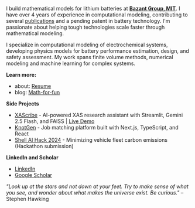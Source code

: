 I build mathematical models for lithium batteries at **[Bazant Group, MIT](https://bazantgroup.mit.edu/shakul-pathak/)**. I have over 4 years of experience in computational modeling, contributing to several [publications](https://scholar.google.com/citations?user=6gel9QYAAAAJ&hl=en) and a pending patent in battery technology. I'm passionate about helping tough technologies scale faster through mathematical modeling.

I specialize in computational modeling of electrochemical systems, developing physics models for battery performance estimation, design, and safety assessment. My work spans finite volume methods, numerical modeling and machine learning for complex systems.

**Learn more:**  
  * about: [Resume](https://drive.google.com/file/d/13bupMmTaDIvAPtdmPKgC9OjsrbttAIeI/view?usp=drive_link) 
  * blog: [Math-for-fun](https://oscuro-phoenix.github.io/math-for-fun/) 

**Side Projects**
* [XAScribe](https://github.com/Oscuro-Phoenix/xascribe) - AI-powered XAS research assistant with Streamlit, Gemini 2.5 Flash, and FAISS | [Live Demo](https://xascribe-mqr9ykb3xgrabj4msihmvx.streamlit.app/)
* [KnotGen](https://github.com/Oscuro-Phoenix/knotgen) - Job matching platform built with Next.js, TypeScript, and React
* [Shell AI Hack 2024](https://github.com/Oscuro-Phoenix/shellaihack2024) - Minimizing vehicle fleet carbon emissions (Hackathon submission)

**LinkedIn and Scholar**
* [LinkedIn](https://linkedin.com/in/shakul-pathak) 
* [Google Scholar](https://scholar.google.com/citations?hl=en&user=6gel9QYAAAAJ&view_op=list_works&sortby=pubdate)

*"Look up at the stars and not down at your feet. Try to make sense of what you see, and wonder about what makes the universe exist. Be curious."* – Stephen Hawking



